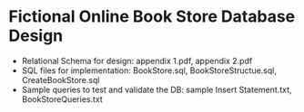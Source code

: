 # Fictional Online Book Store Database Design

- Relational Schema for design: appendix 1.pdf, appendix 2.pdf
- SQL files for implementation: BookStore.sql, BookStoreStructue.sql, CreateBookStore.sql
- Sample queries to test and validate the DB: sample Insert Statement.txt, BookStoreQueries.txt

